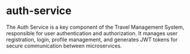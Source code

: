 # auth-service
The Auth Service is a key component of the Travel Management System, responsible for user authentication and authorization. It manages user registration, login, profile management, and generates JWT tokens for secure communication between microservices.
